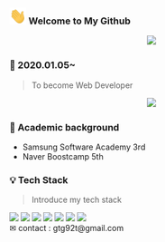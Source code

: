 ### <img src="https://raw.githubusercontent.com/ABSphreak/ABSphreak/master/gifs/Hi.gif" width="30px"> Welcome to My Github



<div align="center">
    <img src="https://hits.seeyoufarm.com/api/count/incr/badge.svg?url=https%3A%2F%2Fgithub.com%2FTaeg92&count_bg=%2379C83D&title_bg=%23555555&icon=gradle.svg&icon_color=%23AFCDEF&title=VISIT&edge_flat=false">
</div>



### 🌱 2020.01.05~ 

> To become Web Developer

  

<div align="center">
    <img src="https://github-readme-stats.vercel.app/api?username=Taeg92"> 
</div>



### 🕍 Academic background

 

- Samsung Software Academy 3rd
- Naver Boostcamp 5th



### 💡 Tech Stack
> Introduce my tech stack

<div>
    <img src="https://img.shields.io/badge/-Javascript-red">
    <img src="https://img.shields.io/badge/-Node.js-orange">
    <img src="https://img.shields.io/badge/-Django-yellow">
    <img src="https://img.shields.io/badge/-Vue.js-brightgreen">
    <img src="https://img.shields.io/badge/-React-blue">
    <img src="https://img.shields.io/badge/-Apollo-blueviolet">
    <img src="https://img.shields.io/badge/-GraphQL-ff69b4">
</div>
​
✉ contact : gtg92t@gmail.com

